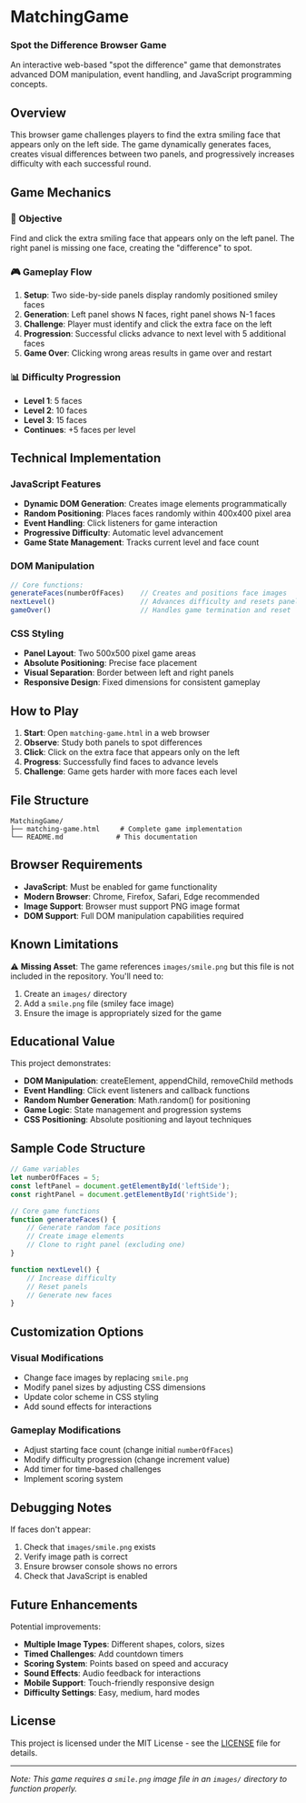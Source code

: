 # MatchingGame
### Spot the Difference Browser Game

An interactive web-based "spot the difference" game that demonstrates advanced DOM manipulation, event handling, and JavaScript programming concepts.

## Overview

This browser game challenges players to find the extra smiling face that appears only on the left side. The game dynamically generates faces, creates visual differences between two panels, and progressively increases difficulty with each successful round.

## Game Mechanics

### 🎯 Objective
Find and click the extra smiling face that appears only on the left panel. The right panel is missing one face, creating the "difference" to spot.

### 🎮 Gameplay Flow
1. **Setup**: Two side-by-side panels display randomly positioned smiley faces
2. **Generation**: Left panel shows N faces, right panel shows N-1 faces
3. **Challenge**: Player must identify and click the extra face on the left
4. **Progression**: Successful clicks advance to next level with 5 additional faces
5. **Game Over**: Clicking wrong areas results in game over and restart

### 📊 Difficulty Progression
- **Level 1**: 5 faces
- **Level 2**: 10 faces
- **Level 3**: 15 faces
- **Continues**: +5 faces per level

## Technical Implementation

### JavaScript Features
- **Dynamic DOM Generation**: Creates image elements programmatically
- **Random Positioning**: Places faces randomly within 400x400 pixel area
- **Event Handling**: Click listeners for game interaction
- **Progressive Difficulty**: Automatic level advancement
- **Game State Management**: Tracks current level and face count

### DOM Manipulation
```javascript
// Core functions:
generateFaces(numberOfFaces)    // Creates and positions face images
nextLevel()                     // Advances difficulty and resets panels
gameOver()                      // Handles game termination and reset
```

### CSS Styling
- **Panel Layout**: Two 500x500 pixel game areas
- **Absolute Positioning**: Precise face placement
- **Visual Separation**: Border between left and right panels
- **Responsive Design**: Fixed dimensions for consistent gameplay

## How to Play

1. **Start**: Open `matching-game.html` in a web browser
2. **Observe**: Study both panels to spot differences
3. **Click**: Click on the extra face that appears only on the left
4. **Progress**: Successfully find faces to advance levels
5. **Challenge**: Game gets harder with more faces each level

## File Structure

```
MatchingGame/
├── matching-game.html     # Complete game implementation
└── README.md             # This documentation
```

## Browser Requirements

- **JavaScript**: Must be enabled for game functionality
- **Modern Browser**: Chrome, Firefox, Safari, Edge recommended
- **Image Support**: Browser must support PNG image format
- **DOM Support**: Full DOM manipulation capabilities required

## Known Limitations

⚠️ **Missing Asset**: The game references `images/smile.png` but this file is not included in the repository. You'll need to:
1. Create an `images/` directory
2. Add a `smile.png` file (smiley face image)
3. Ensure the image is appropriately sized for the game

## Educational Value

This project demonstrates:
- **DOM Manipulation**: createElement, appendChild, removeChild methods
- **Event Handling**: Click event listeners and callback functions
- **Random Number Generation**: Math.random() for positioning
- **Game Logic**: State management and progression systems
- **CSS Positioning**: Absolute positioning and layout techniques

## Sample Code Structure

```javascript
// Game variables
let numberOfFaces = 5;
const leftPanel = document.getElementById('leftSide');
const rightPanel = document.getElementById('rightSide');

// Core game functions
function generateFaces() {
    // Generate random face positions
    // Create image elements
    // Clone to right panel (excluding one)
}

function nextLevel() {
    // Increase difficulty
    // Reset panels
    // Generate new faces
}
```

## Customization Options

### Visual Modifications
- Change face images by replacing `smile.png`
- Modify panel sizes by adjusting CSS dimensions
- Update color scheme in CSS styling
- Add sound effects for interactions

### Gameplay Modifications
- Adjust starting face count (change initial `numberOfFaces`)
- Modify difficulty progression (change increment value)
- Add timer for time-based challenges
- Implement scoring system

## Debugging Notes

If faces don't appear:
1. Check that `images/smile.png` exists
2. Verify image path is correct
3. Ensure browser console shows no errors
4. Check that JavaScript is enabled

## Future Enhancements

Potential improvements:
- **Multiple Image Types**: Different shapes, colors, sizes
- **Timed Challenges**: Add countdown timers
- **Scoring System**: Points based on speed and accuracy
- **Sound Effects**: Audio feedback for interactions
- **Mobile Support**: Touch-friendly responsive design
- **Difficulty Settings**: Easy, medium, hard modes

## License

This project is licensed under the MIT License - see the [LICENSE](LICENSE) file for details.

---

*Note: This game requires a `smile.png` image file in an `images/` directory to function properly.*
